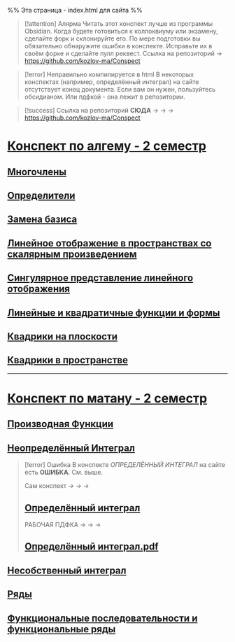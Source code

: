 %% Эта страница - index.html для сайта %%


> [!attention] Алярма
> Читать этот конспект лучше из программы Obsidian. Когда будете готовиться к коллоквиуму или экзамену, сделайте форк и склонируйте его. По мере подготовки вы обязательно обнаружите ошибки в конспекте. Исправьте их в своём форке и сделайте пулл реквест. Ссылка на репозиторий -> https://github.com/kozlov-ma/Conspect

> [!error] Неправильно компилируется в html
> В некоторых конспектах (например, определённый интеграл) на сайте отсутствует конец документа. Если вам он нужен, пользуйтесь обсидианом. Или пдфкой - она лежит в репозитории.

> [!success] Ссылка на репозиторий
> **СЮДА** -> -> -> https://github.com/kozlov-ma/Conspect

# [Конспект по алгему - 2 семестр](!Algem.md)
## [Многочлены](algem/Многочлены.md)
## [Определители](algem/Определители.md)
## [Замена базиса](algem/Замена%20базиса.md)
## [Линейное отображение в пространствах со скалярным произведением](algem/Линейное%20отображение%20в%20пространствах%20со%20скалярным%20произведением.md)
## [Сингулярное представление линейного отображения](algem/Сингулярное%20представление%20линейного%20отображения.md)
## [Линейные и квадратичные функции и формы](algem/Линейные%20и%20квадратичные%20функции%20и%20формы.md)
## [Квадрики на плоскости](algem/Квадрики%20на%20плоскости.md)
## [Квадрики в пространстве](algem/Квадрики%20в%20пространстве.md)
---
# [Конспект по матану - 2 семестр](!Matan.md)
## [Производная Функции](matan/Производная%20Функции.md)
## [Неопределённый Интеграл](matan/Неопределённый%20Интеграл.md)

> [!error] Ошибка
> В конспекте _ОПРЕДЕЛЁННЫЙ ИНТЕГРАЛ_ на сайте есть **ОШИБКА**. См. выше.
> 
> Сам конспект -> -> ->
> ## [Определённый интеграл](matan/Определённый%20интеграл.md) 
> 
> РАБОЧАЯ ПДФКА -> -> ->
> ## [Определённый интеграл.pdf](https://raw.githubusercontent.com/kozlov-ma/Conspect/main/%D0%9E%D0%BF%D1%80%D0%B5%D0%B4%D0%B5%D0%BB%D1%91%D0%BD%D0%BD%D1%8B%D0%B9%20%D0%B8%D0%BD%D1%82%D0%B5%D0%B3%D1%80%D0%B0%D0%BB.pdf)
>

## [Несобственный интеграл](matan/Несобственный%20интеграл.md)
## [Ряды](matan/Ряды.md)
## [Функциональные последовательности и функциональные ряды](matan/Функциональные%20последовательности%20и%20функциональные%20ряды.md)
